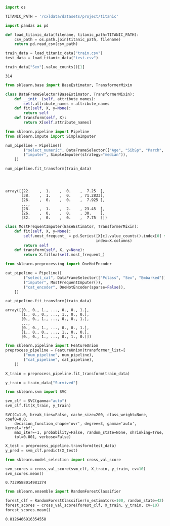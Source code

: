 

```python
import os

TITANIC_PATH = '/cxldata/datasets/project/titanic'
```


```python
import pandas as pd

def load_titanic_data(filename, titanic_path=TITANIC_PATH):
    csv_path = os.path.join(titanic_path, filename)
    return pd.read_csv(csv_path)

train_data = load_titanic_data("train.csv")
test_data = load_titanic_data("test.csv")
```


```python
train_data["Sex"].value_counts()[1]
```




    314




```python
from sklearn.base import BaseEstimator, TransformerMixin

class DataFrameSelector(BaseEstimator, TransformerMixin):
    def __init__(self, attribute_names):
        self.attribute_names = attribute_names
    def fit(self, X, y=None):
        return self
    def transform(self, X):
        return X[self.attribute_names]
```


```python
from sklearn.pipeline import Pipeline
from sklearn.impute import SimpleImputer

num_pipeline = Pipeline([
        ("select_numeric", DataFrameSelector(["Age", "SibSp", "Parch", "Fare"])),
        ("imputer", SimpleImputer(strategy="median")),
    ])

num_pipeline.fit_transform(train_data)





```




    array([[22.    ,  1.    ,  0.    ,  7.25  ],
           [38.    ,  1.    ,  0.    , 71.2833],
           [26.    ,  0.    ,  0.    ,  7.925 ],
           ...,
           [28.    ,  1.    ,  2.    , 23.45  ],
           [26.    ,  0.    ,  0.    , 30.    ],
           [32.    ,  0.    ,  0.    ,  7.75  ]])




```python
class MostFrequentImputer(BaseEstimator, TransformerMixin):
    def fit(self, X, y=None):
        self.most_frequent_ = pd.Series([X[c].value_counts().index[0] for c in X],
                                        index=X.columns)
        return self
    def transform(self, X, y=None):
        return X.fillna(self.most_frequent_)
```


```python
from sklearn.preprocessing import OneHotEncoder

cat_pipeline = Pipeline([
        ("select_cat", DataFrameSelector(["Pclass", "Sex", "Embarked"])),
        ("imputer", MostFrequentImputer()),
        ("cat_encoder", OneHotEncoder(sparse=False)),
    ])

cat_pipeline.fit_transform(train_data)
```




    array([[0., 0., 1., ..., 0., 0., 1.],
           [1., 0., 0., ..., 1., 0., 0.],
           [0., 0., 1., ..., 0., 0., 1.],
           ...,
           [0., 0., 1., ..., 0., 0., 1.],
           [1., 0., 0., ..., 1., 0., 0.],
           [0., 0., 1., ..., 0., 1., 0.]])




```python
from sklearn.pipeline import FeatureUnion
preprocess_pipeline = FeatureUnion(transformer_list=[
        ("num_pipeline", num_pipeline),
        ("cat_pipeline", cat_pipeline),
    ])

X_train = preprocess_pipeline.fit_transform(train_data)

y_train = train_data["Survived"]
```


```python
from sklearn.svm import SVC

svm_clf = SVC(gamma="auto")
svm_clf.fit(X_train, y_train)
```




    SVC(C=1.0, break_ties=False, cache_size=200, class_weight=None, coef0=0.0,
        decision_function_shape='ovr', degree=3, gamma='auto', kernel='rbf',
        max_iter=-1, probability=False, random_state=None, shrinking=True,
        tol=0.001, verbose=False)




```python
X_test = preprocess_pipeline.transform(test_data)
y_pred = svm_clf.predict(X_test)
```


```python
from sklearn.model_selection import cross_val_score

svm_scores = cross_val_score(svm_clf, X_train, y_train, cv=10)
svm_scores.mean()
```




    0.7329588014981274




```python
from sklearn.ensemble import RandomForestClassifier

forest_clf = RandomForestClassifier(n_estimators=100, random_state=42)
forest_scores = cross_val_score(forest_clf, X_train, y_train, cv=10)
forest_scores.mean()
```




    0.8126466916354558




```python

```
